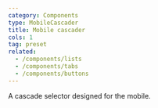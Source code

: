 ```yaml
---
category: Components
type: MobileCascader
title: Mobile cascader
cols: 1
tag: preset
related:
  - /components/lists
  - /components/tabs
  - /components/buttons
---
```


A cascade selector designed for the mobile.
